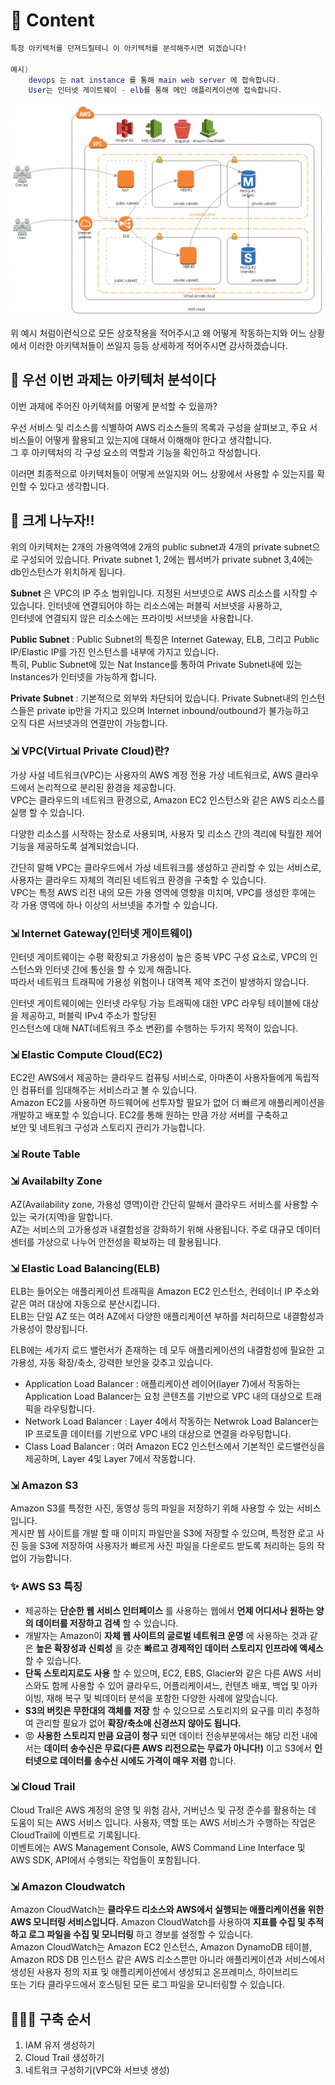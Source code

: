 # 🌱 Content

```lua
특정 아키텍처를 던져드릴테니 이 아키텍처를 분석해주시면 되겠습니다!

예시)
    devops 는 nat instance 를 통해 main web server 에 접속합니다.
    User는 인터넷 게이트웨이 - elb를 통해 메인 애플리케이션에 접속합니다.
```

![Alt text](/Resource/DevOps/DevOps%20-%20Onboarding/1주차/img/아키텍처.png)

위 예시 처럼이런식으로 모든 상호작용을 적어주시고 왜 어떻게 작동하는지와 어느 상황에서 이러한 아키텍처들이 쓰일지 등등 상세하게 적어주시면 감사하겠습니다.

## 🤔 우선 이번 과제는 아키텍처 분석이다

이번 과제에 주어진 아키텍처를 어떻게 분석할 수 있을까?

우선 서비스 및 리소스를 식별하여 AWS 리소스들의 목록과 구성을 살펴보고, 주요 서비스들이 어떻게 활용되고 있는지에 대해서 이해해야 한다고 생각합니다.  
그 후 아키텍처의 각 구성 요소의 역할과 기능을 확인하고 작성합니다.

이러면 최종적으로 아키텍처들이 어떻게 쓰일지와 어느 상황에서 사용할 수 있는지를 확인할 수 있다고 생각합니다.

## 📄 크게 나누자!!

위의 아키텍처는 2개의 가용역역에 2개의 public subnet과 4개의 private subnet으로 구성되어 있습니다.
Private subnet 1, 2에는 웹서버가 private subnet 3,4에는 db인스턴스가 위치하게 됩니다.

**Subnet** 은 VPC의 IP 주소 범위입니다. 지정된 서브넷으로 AWS 리소스를 시작할 수 있습니다. 인터넷에 연결되어야 하는 리소스에는 퍼블릭 서브넷을 사용하고,  
인터넷에 연결되지 않은 리소스에는 프라이빗 서브넷을 사용합니다.

**Public Subnet** : Public Subnet의 특징은 Internet Gateway, ELB, 그리고 Public IP/Elastic IP를 가진 인스턴스를 내부에 가지고 있습니다.  
특히, Public Subnet에 있는 Nat Instance를 통하여 Private Subnet내에 있는 Instances가 인터넷을 가능하게 합니다.

**Private Subnet** : 기본적으로 외부와 차단되어 있습니다. Private Subnet내의 인스턴스들은 private ip만을 가지고 있으며 Internet inbound/outbound가 불가능하고  
오직 다른 서브넷과의 연결만이 가능합니다.

### ⇲ VPC(Virtual Private Cloud)란?

가상 사설 네트워크(VPC)는 사용자의 AWS 계정 전용 가상 네트워크로, AWS 클라우드에서 논리적으로 분리된 환경을 제공합니다.  
VPC는 클라우드의 네트워크 환경으로, Amazon EC2 인스턴스와 같은 AWS 리소스를 실행 할 수 있습니다.

다양한 리소스를 시작하는 장소로 사용되며, 사용자 및 리소스 간의 격리에 탁월한 제어 기능을 제공하도록 설계되었습니다.

간단히 말해 VPC는 클라우드에서 가상 네트워크를 생성하고 관리할 수 있는 서비스로, 사용자는 클라우드 자체의 격리된 네트워크 환경을 구축할 수 있습니다.  
VPC는 특정 AWS 리전 내의 모든 가용 영역에 영향을 미치며, VPC를 생성한 후에는 각 가용 영역에 하나 이상의 서브넷을 추가할 수 있습니다.

### ⇲ Internet Gateway(인터넷 게이트웨이)

인터넷 게이트웨이는 수평 확장되고 가용성이 높은 중복 VPC 구성 요소로, VPC의 인스턴스와 인터넷 간에 통신을 할 수 있게 해줍니다.  
따라서 네트워크 트래픽에 가용성 위험이나 대역폭 제약 조건이 발생하지 않습니다.

인터넷 게이트웨이에는 인터넷 라우팅 가능 트래픽에 대한 VPC 라우팅 테이블에 대상을 제공하고, 퍼블릭 IPv4 주소가 할당된  
인스턴스에 대해 NAT(네트워크 주소 변환)를 수행하는 두가지 목적이 있습니다.

### ⇲ Elastic Compute Cloud(EC2)

EC2란 AWS에서 제공하는 클라우드 컴퓨팅 서비스로, 아마존이 사용자들에게 독립적인 컴퓨터를 임대해주는 서비스라고 볼 수 있습니다.  
Amazon EC2를 사용하면 하드웨어에 선투자할 필요가 없어 더 빠르게 애플리케이션을 개발하고 배포할 수 있습니다. EC2를 통해 원하는 만큼 가상 서버를 구축하고  
보안 및 네트워크 구성과 스토리지 관리가 가능합니다.

### ⇲ Route Table

### ⇲ Availabilty Zone

AZ(Availability zone, 가용성 영역)이란 간단히 말해서 클라우드 서비스를 사용할 수 있는 국가(지역)을 말합니다.  
AZ는 서비스의 고가용성과 내결함성을 강화하기 위해 사용됩니다. 주로 대규모 데이터 센터를 가상으로 나누어 안전성을 확보하는 데 활용됩니다.

### ⇲ Elastic Load Balancing(ELB)

ELB는 들어오는 애플리케이션 트래픽을 Amazon EC2 인스턴스, 컨테이너 IP 주소와 같은 여러 대상에 자동으로 분산시킵니다.  
ELB는 단일 AZ 또는 여러 AZ에서 다양한 애플리케이션 부하를 처리하므로 내결함성과 가용성이 향상됩니다.

ELB에는 세가지 로드 밸런서가 존재하는 데 모두 애플리케이션의 내결함성에 필요한 고가용성, 자동 확장/축소, 강력한 보안을 갖추고 있습니다.

- Application Load Balancer : 애플리케이션 레이어(layer 7)에서 작동하는 Application Load Balancer는 요청 콘텐츠를 기반으로 VPC 내의 대상으로 트래픽을 라우팅합니다.
- Network Load Balancer : Layer 4에서 작동하는 Netwrok Load Balancer는 IP 프로토콜 데이터를 기반으로 VPC 내의 대상으로 연결을 라우팅합니다.
- Class Load Balancer : 여러 Amazon EC2 인스턴스에서 기본적인 로드밸런싱을 제공하며, Layer 4및 Layer 7에서 작동합니다.

### ⇲ Amazon S3

Amazon S3를 특정한 사진, 동영상 등의 파일을 저장하기 위해 사용할 수 있는 서비스입니다.  
게시판 웹 사이트를 개발 할 때 이미지 파일만을 S3에 저장할 수 있으며, 특정한 로고 사진 등을 S3에 저장하여 사용자가 빠르게 사진 파일을 다운로드 받도록 처리하는 등의 작업이 가능합니다.

### ✨ AWS S3 특징

- 제공하는 **단순한 웹 서비스 인터페이스** 를 사용하는 웹에서 **언제 어디서나 원하는 양의 데이터를 저장하고 검색** 할 수 있습니다.
- 개발자는 Amazon이 **자체 웹 사이트의 글로벌 네트워크 운영** 에 사용하는 것과 같은 **높은 확장성과 신뢰성** 을 갖춘 **빠르고 경제적인 데이터 스토리지 인프라에 액세스** 할 수 있습니다.
- **단독 스토리지로도 사용** 할 수 있으며, EC2, EBS, Glacier와 같은 다른 AWS 서비스와도 함께 사용할 수 있어 클라우드, 어플리케이셔느, 컨텐츠 배포, 백업 및 아카이빙, 재해 복구 및 빅데이터 분석을 포함한 다양한 사례에 알맞습니다.
- **S3의 버킷은 무한대의 객체를 저장** 할 수 있으므로 스토리지의 요구를 미리 추정하여 관리할 필요가 없어 **확장/축소에 신경쓰지 않아도 됩니다.**
- 😡 **사용한 스토리지 만큼 요금이 청구** 되면 데이터 전송부분에서는 해당 리전 내에서는 **데이터 송수신은 무료(다른 AWS 리전으로는 무료가 아니다!)** 이고 S3에서 **인터넷으로 데이터를 송수신 시에도 가격이 매우 저렴** 합니다.

### ⇲ Cloud Trail

Cloud Trail은 AWS 계정의 운영 및 위험 감사, 거버넌스 및 규정 준수를 활용하는 데 도움이 되는 AWS 서비스 입니다. 사용자, 역할 또는 AWS 서비스가 수행하는 작업은 CloudTrail에 이벤트로 기록됩니다.  
이벤트에는 AWS Management Console, AWS Command Line Interface 및 AWS SDK, API에서 수행되는 작업들이 포함됩니다.

### ⇲ Amazon Cloudwatch

Amazon CloudWatch는 **클라우드 리소스와 AWS에서 실행되는 애플리케이션을 위한 AWS 모니터링 서비스입니다.** Amazon CloudWatch를 사용하여 **지표를 수집 및 추적하고 로그 파일을 수집 및 모니터링** 하고 경보를 설정할 수 있습니다.  
Amazon CloudWatch는 Amazon EC2 인스턴스, Amazon DynamoDB 테이블, Amazon RDS DB 인스턴스 같은 AWS 리소스뿐만 아니라 애플리케이션과 서비스에서 생성된 사용자 정의 지표 및 애플리케이션에서 생성되고 온프레미스, 하이브리드  
또는 기타 클라우드에서 호스팅된 모든 로그 파일을 모니터링할 수 있습니다.

## 🧑🏻‍💻 구축 순서

1. IAM 유저 생성하기
2. Cloud Trail 생성하기
3. 네트워크 구성하기(VPC와 서브넷 생성)
